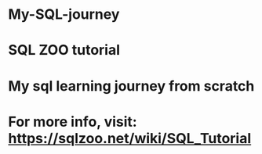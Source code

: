 # My-SQL-journey
# SQL ZOO tutorial
# My sql learning journey from scratch 
# For more info, visit: https://sqlzoo.net/wiki/SQL_Tutorial
